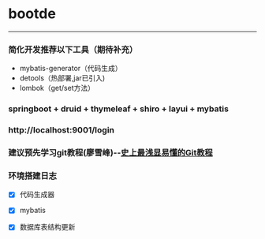 # bootde
-------------
### 简化开发推荐以下工具（期待补充）
* mybatis-generator（代码生成）
* detools（热部署,jar已引入)
* lombok（get/set方法）
### springboot + druid + thymeleaf + shiro + layui + mybatis
### http://localhost:9001/login
###	建议预先学习git教程(廖雪峰)--[史上最浅显易懂的Git教程](https://www.liaoxuefeng.com/wiki/0013739516305929606dd18361248578c67b8067c8c017b000)

### 环境搭建日志
- [x] 代码生成器 
- [x] mybatis
- [x] 数据库表结构更新



